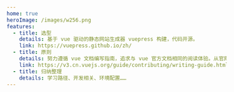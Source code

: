 ```yaml
---
home: true
heroImage: /images/w256.png
features:
  - title: 选型
    details: 基于 vue 驱动的静态网站生成器 vuepress 构建，代码开源。
    link: https://vuepress.github.io/zh/
  - title: 原则
    details: 努力遵循 vue 文档编写指南，追求与 vue 官方文档相同的阅读体验。从官网搬运过来的东西一定要加入自己的见解。
    link: https://v3.cn.vuejs.org/guide/contributing/writing-guide.html
  - title: 归纳整理
    details: 学习路径、开发相关、环境配置……
---
```

